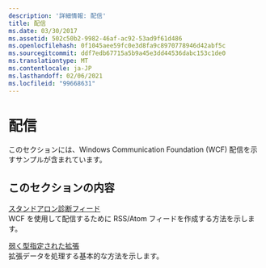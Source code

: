 ```yaml
---
description: '詳細情報: 配信'
title: 配信
ms.date: 03/30/2017
ms.assetid: 502c50b2-9982-46af-ac92-53ad9f61d486
ms.openlocfilehash: 0f1045aee59fc0e3d8fa9c8970778946d42abf5c
ms.sourcegitcommit: ddf7edb67715a5b9a45e3dd44536dabc153c1de0
ms.translationtype: MT
ms.contentlocale: ja-JP
ms.lasthandoff: 02/06/2021
ms.locfileid: "99668631"
---
```

# <a name="syndication"></a>配信

このセクションには、Windows Communication Foundation (WCF) 配信を示すサンプルが含まれています。  
  
## <a name="in-this-section"></a>このセクションの内容  

 [スタンドアロン診断フィード](stand-alone-diagnostics-feed-sample.md)  
 WCF を使用して配信するために RSS/Atom フィードを作成する方法を示します。  
  
 [弱く型指定された拡張](loosely-typed-extensions-sample.md)  
 拡張データを処理する基本的な方法を示します。
